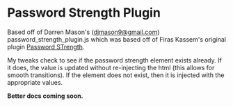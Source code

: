 # Password Strength Plugin

Based off of Darren Mason's (djmason9@gmail.com) password_strength_plugin.js which was based off of Firas Kassem's original plugin [Password STrength](http://phiras.wordpress.com/2007/04/08/password-strength-meter-a-jquery-plugin/).

My tweaks check to see if the password strength element exists already. If it does, the value is updated without re-injecting the html (this allows for smooth transitions). If the element does not exist, then it is injected with the appropriate values.

**Better docs coming soon.**
